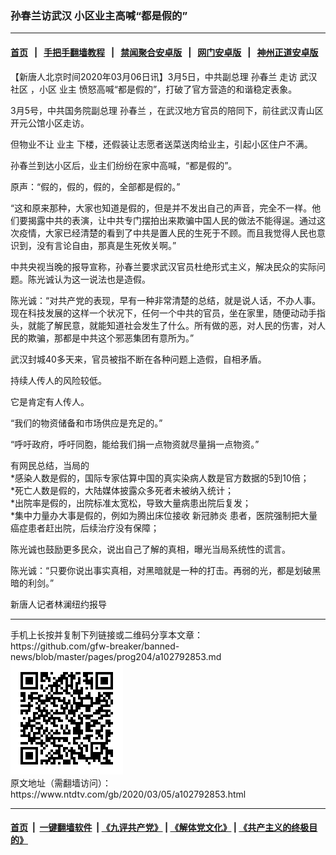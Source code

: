 ### 孙春兰访武汉 小区业主高喊“都是假的”
------------------------

#### [首页](https://github.com/gfw-breaker/banned-news/blob/master/README.md) &nbsp;&nbsp;|&nbsp;&nbsp; [手把手翻墙教程](https://github.com/gfw-breaker/guides/wiki) &nbsp;&nbsp;|&nbsp;&nbsp; [禁闻聚合安卓版](https://github.com/gfw-breaker/bn-android) &nbsp;&nbsp;|&nbsp;&nbsp; [网门安卓版](https://github.com/oGate2/oGate) &nbsp;&nbsp;|&nbsp;&nbsp; [神州正道安卓版](https://github.com/SzzdOgate/update) 



<div><div class="post_content" itemprop="articleBody">
 <p>
  【新唐人北京时间2020年03月06日讯】3月5日，中共副总理
  <ok href="https://www.ntdtv.com/gb/孙春兰.htm">
   孙春兰
  </ok>
  走访
  <ok href="https://www.ntdtv.com/gb/武汉社区.htm">
   武汉社区
  </ok>
  ，小区
  <ok href="https://www.ntdtv.com/gb/业主.htm">
   业主
  </ok>
  愤怒高喊“都是假的”，打破了官方营造的和谐稳定表象。
 </p>
 <p>
  3月5号，中共国务院副总理
  <ok href="https://www.ntdtv.com/gb/孙春兰.htm">
   孙春兰
  </ok>
  ，在武汉地方官员的陪同下，前往武汉青山区开元公馆小区走访。
 </p>
 <p>
  但物业不让
  <ok href="https://www.ntdtv.com/gb/业主.htm">
   业主
  </ok>
  下楼，还假装让志愿者送菜送肉给业主，引起小区住户不满。
 </p>
 <p>
  孙春兰到达小区后，业主们纷纷在家中高喊，“都是假的”。
 </p>
 <p>
  原声：“假的，假的，假的，全部都是假的。”
 </p>
 <p>
  “这和原来那种，大家也知道是假的，但是并不发出自己的声音，完全不一样。他们要揭露中共的表演，让中共专门摆拍出来欺骗中国人民的做法不能得逞。通过这次疫情，大家已经清楚的看到了中共是置人民的生死于不顾。而且我觉得人民也意识到，没有言论自由，那真是生死攸关啊。”
 </p>
 <p>
  中共央视当晚的报导宣称，孙春兰要求武汉官员杜绝形式主义，解决民众的实际问题。陈光诚认为这一说法也是造假。
 </p>
 <p>
  陈光诚：“对共产党的表现，早有一种非常清楚的总结，就是说人话，不办人事。现在科技发展的这样一个状况下，任何一个中共的官员，坐在家里，随便动动手指头，就能了解民意，就能知道社会发生了什么。所有做的恶，对人民的伤害，对人民的欺骗，那都是中共这个邪恶集团有意所为。”
 </p>
 <p>
  武汉封城40多天来，官员被指不断在各种问题上造假，自相矛盾。
 </p>
 <p>
  持续人传人的风险较低。
 </p>
 <p>
  它是肯定有人传人。
 </p>
 <p>
  “我们的物资储备和市场供应是充足的。”
 </p>
 <p>
  “呼吁政府，呼吁同胞，能给我们捐一点物资就尽量捐一点物资。”
 </p>
 <p>
  有网民总结，当局的
  <br/>
  *感染人数是假的，国际专家估算中国的真实染病人数是官方数据的5到10倍；
  <br/>
  *死亡人数是假的，大陆媒体披露众多死者未被纳入统计；
  <br/>
  *出院率是假的，出院标准太宽松，导致大量病患出院后复发；
  <br/>
  *集中力量办大事是假的，例如为腾出床位接收
  <ok href="https://www.ntdtv.com/gb/新冠肺炎.htm">
   新冠肺炎
  </ok>
  患者，医院强制把大量癌症患者赶出院，后续治疗没有保障；
 </p>
 <p>
  陈光诚也鼓励更多民众，说出自己了解的真相，曝光当局系统性的谎言。
 </p>
 <p>
  陈光诚：“只要你说出事实真相，对黑暗就是一种的打击。再弱的光，都是划破黑暗的利剑。”
 </p>
 <p>
  新唐人记者林澜纽约报导
 </p>
 <div class="single_ad">
 </div>
</div>
</div>
<hr/>
手机上长按并复制下列链接或二维码分享本文章：<br/>
https://github.com/gfw-breaker/banned-news/blob/master/pages/prog204/a102792853.md <br/>
<a href='https://github.com/gfw-breaker/banned-news/blob/master/pages/prog204/a102792853.md'><img src='https://github.com/gfw-breaker/banned-news/blob/master/pages/prog204/a102792853.md.png'/></a> <br/>
原文地址（需翻墙访问）：https://www.ntdtv.com/gb/2020/03/05/a102792853.html


------------------------
#### [首页](https://github.com/gfw-breaker/banned-news/blob/master/README.md) &nbsp;|&nbsp; [一键翻墙软件](https://github.com/gfw-breaker/nogfw/blob/master/README.md) &nbsp;| [《九评共产党》](https://github.com/gfw-breaker/9ping.md/blob/master/README.md#九评之一评共产党是什么) | [《解体党文化》](https://github.com/gfw-breaker/jtdwh.md/blob/master/README.md) | [《共产主义的终极目的》](https://github.com/gfw-breaker/gczydzjmd.md/blob/master/README.md)


<img src='http://gfw-breaker.win/banned-news/pages/prog204/a102792853.md' width='0px' height='0px'/>